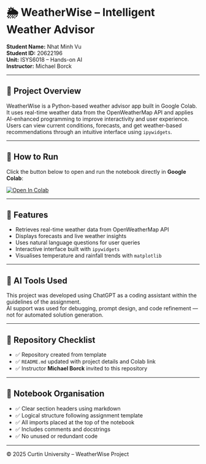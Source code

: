 # 🌦️ WeatherWise – Intelligent Weather Advisor  
**Student Name:** Nhat Minh Vu  
**Student ID:** 20622196  
**Unit:** ISYS6018 – Hands-on AI  
**Instructor:** Michael Borck  

---

## 📘 Project Overview
WeatherWise is a Python-based weather advisor app built in Google Colab.  
It uses real-time weather data from the OpenWeatherMap API and applies AI-enhanced programming to improve interactivity and user experience.  
Users can view current conditions, forecasts, and get weather-based recommendations through an intuitive interface using `ipywidgets`.

---

## 🚀 How to Run
Click the button below to open and run the notebook directly in **Google Colab**:

[![Open In Colab](https://colab.research.google.com/assets/colab-badge.svg)](https://colab.research.google.com/github/Tom1611/Nhat-Minh-Vu-20622196/blob/main/Nhat_Minh_Vu_Assignment_2_Weatherwise.ipynb)

---

## 🧩 Features
- Retrieves real-time weather data from OpenWeatherMap API  
- Displays forecasts and live weather insights  
- Uses natural language questions for user queries  
- Interactive interface built with `ipywidgets`  
- Visualises temperature and rainfall trends with `matplotlib`

---

## 🧠 AI Tools Used
This project was developed using ChatGPT as a coding assistant within the guidelines of the assignment.  
AI support was used for debugging, prompt design, and code refinement — not for automated solution generation.

---

## 🧾 Repository Checklist
- ✅ Repository created from template  
- ✅ `README.md` updated with project details and Colab link  
- ✅ Instructor **Michael Borck** invited to this repository  

---

## 🧰 Notebook Organisation
- ✅ Clear section headers using markdown  
- ✅ Logical structure following assignment template  
- ✅ All imports placed at the top of the notebook  
- ✅ Includes comments and docstrings  
- ✅ No unused or redundant code

---

© 2025 Curtin University – WeatherWise Project
